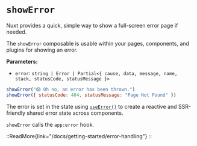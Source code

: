 # `showError`

Nuxt provides a quick, simple way to show a full-screen error page if needed.

The `showError` composable is usable within your pages, components, and plugins for showing an error.

**Parameters:**

- `error`: `string | Error | Partial<{ cause, data, message, name, stack, statusCode, statusMessage }>`

```js
showError("😱 Oh no, an error has been thrown.")
showError({ statusCode: 404, statusMessage: "Page Not Found" })
```

The error is set in the state using [`useError()`](/docs/api/composables/use-error) to create a reactive and SSR-friendly shared error state across components.

`showError` calls the `app:error` hook.

::ReadMore{link="/docs/getting-started/error-handling"}
::
